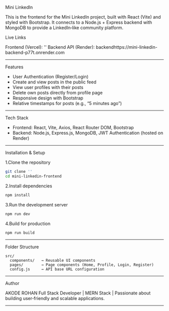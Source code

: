 Mini LinkedIn

This is the frontend for the Mini LinkedIn project, built with React (Vite) and styled with Bootstrap. It connects to a Node.js + Express backend with MongoDB to provide a LinkedIn‑like community platform.

Live Links

Frontend (Vercel): ''
Backend API (Render): backendhttps://mini-linkedin-backend-p77t.onrender.com

---

Features

- User Authentication (Register/Login)
- Create and view posts in the public feed
- View user profiles with their posts
- Delete own posts directly from profile page
- Responsive design with Bootstrap
- Relative timestamps for posts (e.g., “5 minutes ago”)

---

Tech Stack

- Frontend: React, Vite, Axios, React Router DOM, Bootstrap
- Backend: Node.js, Express.js, MongoDB, JWT Authentication (hosted on Render)

---

Installation & Setup

1.Clone the repository

```bash
git clone ''
cd mini-linkedin-frontend
```

2.Install dependencies

```bash
npm install
```

3.Run the development server

```bash
npm run dev
```

4.Build for production

```bash
npm run build
```

---

Folder Structure

```
src/
  components/   → Reusable UI components
  pages/        → Page components (Home, Profile, Login, Register)
  config.js     → API base URL configuration
```

---

Author

AKODE ROHAN
Full Stack Developer | MERN Stack | Passionate about building user‑friendly and scalable applications.

---
